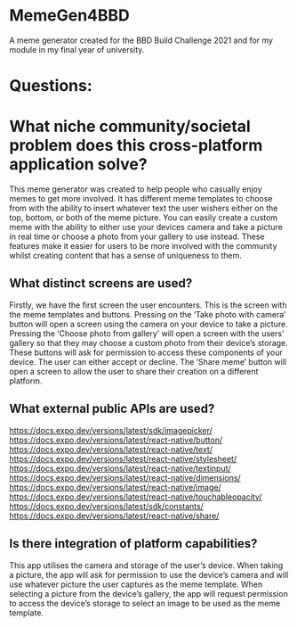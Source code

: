 # MemeGen4BBD
A meme generator created for the BBD Build Challenge 2021 and for my module in my final year of university. 

# Questions:

# What niche community/societal problem does this cross-platform application solve?
This meme generator was created to help people who casually enjoy memes to get more involved.  It has different meme templates to choose from with the ability to insert whatever text the user wishers either on the top, bottom, or both of the meme picture. You can easily create a custom meme with the ability to either use your devices camera and take a picture in real time or choose a photo from your gallery to use instead. These features make it easier for users to be more involved with the community whilst creating content that has a sense of uniqueness to them. 

## What distinct screens are used?
Firstly, we have the first screen the user encounters. This is the screen with the meme templates and buttons. Pressing on the ‘Take photo with camera’ button will open a screen using the camera on your device to take a picture. Pressing the ‘Choose photo from gallery’ will open a screen with the users’ gallery so that they may choose a custom photo from their device’s storage. These buttons will ask for permission to access these components of your device. The user can either accept or decline. The ‘Share meme’ button will open a screen to allow the user to share their creation on a different platform. 

## What external public APIs are used?
https://docs.expo.dev/versions/latest/sdk/imagepicker/
https://docs.expo.dev/versions/latest/react-native/button/
https://docs.expo.dev/versions/latest/react-native/text/
https://docs.expo.dev/versions/latest/react-native/stylesheet/
https://docs.expo.dev/versions/latest/react-native/textinput/
https://docs.expo.dev/versions/latest/react-native/dimensions/
https://docs.expo.dev/versions/latest/react-native/image/
https://docs.expo.dev/versions/latest/react-native/touchableopacity/
https://docs.expo.dev/versions/latest/sdk/constants/
https://docs.expo.dev/versions/latest/react-native/share/


## Is there integration of platform capabilities?
This app utilises the camera and storage of the user’s device. When taking a picture, the app will ask for permission to use the device’s camera and will use whatever picture the user captures as the meme template. When selecting a picture from the device’s gallery, the app will request permission to access the device’s storage to select an image to be used as the meme template. 

